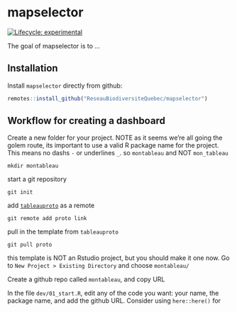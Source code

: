 
<!-- README.md is generated from README.Rmd. Please edit that file -->

# mapselector

<!-- badges: start -->

[![Lifecycle:
experimental](https://img.shields.io/badge/lifecycle-experimental-orange.svg)](https://www.tidyverse.org/lifecycle/#experimental)
<!-- badges: end -->

The goal of mapselector is to …

## Installation

Install `mapselector` directly from github:

``` r
remotes::install_github("ReseauBiodiversiteQuebec/mapselector")
```

## Workflow for creating a dashboard

Create a new folder for your project. NOTE as it seems we’re all going
the golem route, its important to use a valid R package name for the
project. This means no dashs `-` or underlines `_`. so `montableau` and
NOT `mon_tableau`

    mkdir montableau

start a git repository

    git init

add
[`tableauproto`](https://github.com/ReseauBiodiversiteQuebec/tableauproto)
as a remote

    git remote add proto link

pull in the template from `tableauproto`

    git pull proto

this template is NOT an Rstudio project, but you should make it one now.
Go to `New Project > Existing Directory` and choose `montableau/`

Create a github repo called `montableau`, and copy URL

In the file `dev/01_start.R`, edit any of the code you want: your name,
the package name, and add the github URL. Consider using `here::here()`
for
